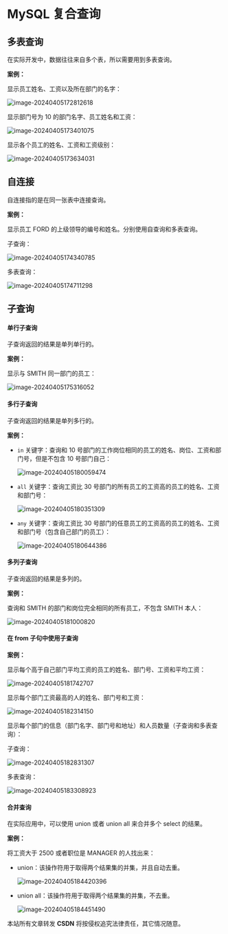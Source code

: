# MySQL 复合查询

## 多表查询

在实际开发中，数据往往来自多个表，所以需要用到多表查询。

**案例：**

显示员工姓名、工资以及所在部门的名字：

![image-20240405172812618](https://wyn-personal-picture.oss-cn-beijing.aliyuncs.com/img/image-20240405172812618.png)

显示部门号为 10 的部门名字、员工姓名和工资：

![image-20240405173401075](https://wyn-personal-picture.oss-cn-beijing.aliyuncs.com/img/image-20240405173401075.png)

显示各个员工的姓名、工资和工资级别：

![image-20240405173634031](https://wyn-personal-picture.oss-cn-beijing.aliyuncs.com/img/image-20240405173634031.png)

## 自连接

自连接指的是在同一张表中连接查询。

**案例：**

显示员工 FORD 的上级领导的编号和姓名。分别使用自查询和多表查询。

子查询：

![image-20240405174340785](https://wyn-personal-picture.oss-cn-beijing.aliyuncs.com/img/image-20240405174340785.png)

多表查询：

![image-20240405174711298](https://wyn-personal-picture.oss-cn-beijing.aliyuncs.com/img/image-20240405174711298.png)

## 子查询

#### 单行子查询

子查询返回的结果是单列单行的。

**案例：**

显示与 SMITH 同一部门的员工：

![image-20240405175316052](https://wyn-personal-picture.oss-cn-beijing.aliyuncs.com/img/image-20240405175316052.png)

#### 多行子查询

子查询返回的结果是单列多行的。

**案例：**

- `in` 关键字：查询和 10 号部门的工作岗位相同的员工的姓名、岗位、工资和部门号，但是不包含 10 号部门自己：

  ![image-20240405180059474](https://wyn-personal-picture.oss-cn-beijing.aliyuncs.com/img/image-20240405180059474.png)

- `all` 关键字：查询工资比 30 号部门的所有员工的工资高的员工的姓名、工资和部门号：

  ![image-20240405180351309](https://wyn-personal-picture.oss-cn-beijing.aliyuncs.com/img/image-20240405180351309.png)

- `any` 关键字：查询工资比 30 号部门的任意员工的工资高的员工的姓名、工资和部门号（包含自己部门的员工）：

  ![image-20240405180644386](https://wyn-personal-picture.oss-cn-beijing.aliyuncs.com/img/image-20240405180644386.png)

#### 多列子查询

子查询返回的结果是多列的。

**案例：**

查询和 SMITH 的部门和岗位完全相同的所有员工，不包含 SMITH 本人：

![image-20240405181000820](https://wyn-personal-picture.oss-cn-beijing.aliyuncs.com/img/image-20240405181000820.png)

#### 在 from 子句中使用子查询

**案例：**

显示每个高于自己部门平均工资的员工的姓名、部门号、工资和平均工资：

![image-20240405181742707](https://wyn-personal-picture.oss-cn-beijing.aliyuncs.com/img/image-20240405181742707.png)

显示每个部门工资最高的人的姓名、部门号和工资：

![image-20240405182314150](https://wyn-personal-picture.oss-cn-beijing.aliyuncs.com/img/image-20240405182314150.png)

显示每个部门的信息（部门名字、部门号和地址）和人员数量（子查询和多表查询）：

子查询：

![image-20240405182831307](https://wyn-personal-picture.oss-cn-beijing.aliyuncs.com/img/image-20240405182831307.png)

多表查询：

![image-20240405183308923](https://wyn-personal-picture.oss-cn-beijing.aliyuncs.com/img/image-20240405183308923.png)

#### 合并查询

在实际应用中，可以使用 union 或者 union all 来合并多个 select 的结果。

**案例：**

将工资大于 2500 或者职位是 MANAGER 的人找出来：

- union：该操作符用于取得两个结果集的并集，并且自动去重。

  ![image-20240405184420396](https://wyn-personal-picture.oss-cn-beijing.aliyuncs.com/img/image-20240405184420396.png)

- union all：该操作符用于取得两个结果集的并集，不去重。

  ![image-20240405184451490](https://wyn-personal-picture.oss-cn-beijing.aliyuncs.com/img/image-20240405184451490.png)



<script src="https://giscus.app/client.js"
        data-repo="wynhelloworld/blog-comments"
        data-repo-id="R_kgDOKruZpg"
        data-category="Announcements"
        data-category-id="DIC_kwDOKruZps4Ca2L0"
        data-mapping="url"
        data-strict="0"
        data-reactions-enabled="1"
        data-emit-metadata="0"
        data-input-position="bottom"
        data-theme="preferred_color_scheme"
        data-lang="zh-CN"
        crossorigin="anonymous"
        async>
</script>

本站所有文章转发 **CSDN** 将按侵权追究法律责任，其它情况随意。